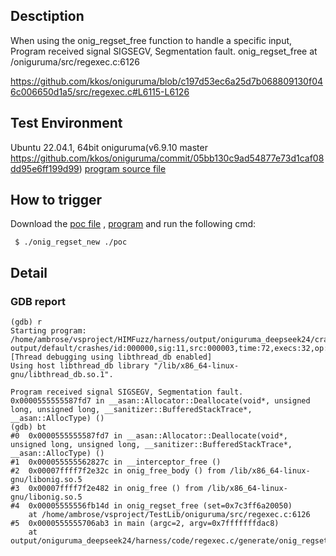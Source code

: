## Desctiption
When using the onig_regset_free function to handle a specific input, Program received signal SIGSEGV, Segmentation fault. onig_regset_free at /oniguruma/src/regexec.c:6126

https://github.com/kkos/oniguruma/blob/c197d53ec6a25d7b068809130f046c006650d1a5/src/regexec.c#L6115-L6126

## Test Environment
Ubuntu 22.04.1, 64bit
oniguruma(v6.9.10 master https://github.com/kkos/oniguruma/commit/05bb130c9ad54877e73d1caf08dd95e6ff199d99)
[program source file](https://github.com/ambrosecm/pocs/blob/main/oniguruma/onig_regset_free/onig_regset_new.c)

## How to trigger
Download the [poc file](https://github.com/ambrosecm/pocs/blob/main/oniguruma/onig_regset_free/poc) , [program](https://github.com/ambrosecm/pocs/blob/main/oniguruma/onig_regset_free/onig_regset_new) and run the following cmd:
```
 $ ./onig_regset_new ./poc
```

## Detail
### GDB report
```
(gdb) r
Starting program: /home/ambrose/vsproject/HIMFuzz/harness/output/oniguruma_deepseek24/crashes/regexec.c/generate/onig_regset_new/onig_regset_new output/default/crashes/id:000000,sig:11,src:000003,time:72,execs:32,op:quick,pos:1
[Thread debugging using libthread_db enabled]
Using host libthread_db library "/lib/x86_64-linux-gnu/libthread_db.so.1".

Program received signal SIGSEGV, Segmentation fault.
0x0000555555587fd7 in __asan::Allocator::Deallocate(void*, unsigned long, unsigned long, __sanitizer::BufferedStackTrace*, __asan::AllocType) ()
(gdb) bt
#0  0x0000555555587fd7 in __asan::Allocator::Deallocate(void*, unsigned long, unsigned long, __sanitizer::BufferedStackTrace*, __asan::AllocType) ()
#1  0x000055555562827c in __interceptor_free ()
#2  0x00007ffff7f2e32c in onig_free_body () from /lib/x86_64-linux-gnu/libonig.so.5
#3  0x00007ffff7f2e482 in onig_free () from /lib/x86_64-linux-gnu/libonig.so.5
#4  0x00005555556fb14d in onig_regset_free (set=0x7c3ff6a20050)
    at /home/ambrose/vsproject/TestLib/oniguruma/src/regexec.c:6126
#5  0x0000555555706ab3 in main (argc=2, argv=0x7fffffffdac8)
    at output/oniguruma_deepseek24/harness/code/regexec.c/generate/onig_regset_new.c:77
```
